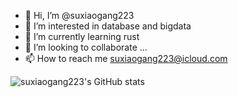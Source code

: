 - 👋 Hi, I’m @suxiaogang223
- 👀 I’m interested in database and bigdata
- 🌱 I’m currently learning rust
- 💞️ I’m looking to collaborate ...
- 📫 How to reach me suxiaogang223@icloud.com

![suxiaogang223's GitHub stats](https://github-readme-stats.vercel.app/api?username=suxiaogang223&include_all_commits=true&count_private=true&show_icons=true&theme=merko)

<!---
LiShiZhensPi/LiShiZhensPi is a ✨ special ✨ repository because its `README.md` (this file) appears on your GitHub profile.
You can click the Preview link to take a look at your changes.
--->
